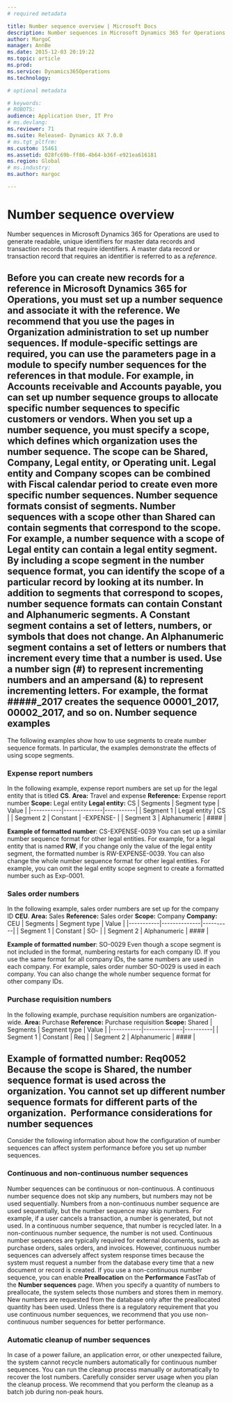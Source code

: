 ```yaml
---
# required metadata

title: Number sequence overview | Microsoft Docs
description: Number sequences in Microsoft Dynamics 365 for Operations are used to generate readable, unique identifiers for master data records and transaction records that require identifiers. A master data record or transaction record that requires an identifier is referred to as a <em>reference</em>.
author: MargoC
manager: AnnBe
ms.date: 2015-12-03 20:19:22
ms.topic: article
ms.prod: 
ms.service: Dynamics365Operations
ms.technology: 

# optional metadata

# keywords: 
# ROBOTS: 
audience: Application User, IT Pro
# ms.devlang: 
ms.reviewer: 71
ms.suite: Released- Dynamics AX 7.0.0
# ms.tgt_pltfrm: 
ms.custom: 15461
ms.assetid: 028fc69b-ff86-4b64-b36f-e921ea616181
ms.region: Global
# ms.industry: 
ms.author: margoc

---
```


# Number sequence overview

Number sequences in Microsoft Dynamics 365 for Operations are used to generate readable, unique identifiers for master data records and transaction records that require identifiers. A master data record or transaction record that requires an identifier is referred to as a <em>reference</em>.

Before you can create new records for a reference in Microsoft Dynamics 365 for Operations, you must set up a number sequence and associate it with the reference. We recommend that you use the pages in **Organization administration** to set up number sequences. If module-specific settings are required, you can use the parameters page in a module to specify number sequences for the references in that module. For example, in **Accounts receivable** and **Accounts payable**, you can set up number sequence groups to allocate specific number sequences to specific customers or vendors. When you set up a number sequence, you must specify a scope, which defines which organization uses the number sequence. The scope can be **Shared**, **Company**, **Legal entity**, or **Operating unit**. **Legal entity** and **Company** scopes can be combined with **Fiscal calendar period** to create even more specific number sequences. Number sequence formats consist of segments. Number sequences with a scope other than **Shared** can contain segments that correspond to the scope. For example, a number sequence with a scope of **Legal entity** can contain a legal entity segment. By including a scope segment in the number sequence format, you can identify the scope of a particular record by looking at its number. In addition to segments that correspond to scopes, number sequence formats can contain **Constant** and **Alphanumeric segments**. A **Constant** segment contains a set of letters, numbers, or symbols that does not change. An **Alphanumeric** segment contains a set of letters or numbers that increment every time that a number is used. Use a number sign (\#) to represent incrementing numbers and an ampersand (&) to represent incrementing letters. For example, the format \#\#\#\#\#\_2017 creates the sequence 00001\_2017, 00002\_2017, and so on.
Number sequence examples
------------------------

The following examples show how to use segments to create number sequence formats. In particular, the examples demonstrate the effects of using scope segments.
### Expense report numbers

In the following example, expense report numbers are set up for the legal entity that is titled **CS**. **Area:** Travel and expense **Reference:** Expense report number **Scope:** Legal entity **Legal entity:** CS
| Segments  | Segment type | Value     |
|-----------|--------------|-----------|
| Segment 1 | Legal entity | CS        |
| Segment 2 | Constant     | -EXPENSE- |
| Segment 3 | Alphanumeric | \#\#\#\#  |

**Example of formatted number**: CS-EXPENSE-0039 You can set up a similar number sequence format for other legal entities. For example, for a legal entity that is named **RW**, if you change only the value of the legal entity segment, the formatted number is RW-EXPENSE-0039. You can also change the whole number sequence format for other legal entities. For example, you can omit the legal entity scope segment to create a formatted number such as Exp-0001.

### Sales order numbers

In the following example, sales order numbers are set up for the company ID **CEU**. **Area:** Sales **Reference:** Sales order **Scope:** Company **Company:** CEU
| Segments  | Segment type | Value    |
|-----------|--------------|----------|
| Segment 1 | Constant     | SO-      |
| Segment 2 | Alphanumeric | \#\#\#\# |

**Example of formatted number**: SO-0029 Even though a scope segment is not included in the format, numbering restarts for each company ID. If you use the same format for all company IDs, the same numbers are used in each company. For example, sales order number SO-0029 is used in each company. You can also change the whole number sequence format for other company IDs.

### Purchase requisition numbers

In the following example, purchase requisition numbers are organization-wide. **Area:** Purchase **Reference:** Purchase requisition **Scope:** Shared
| Segments  | Segment type | Value    |
|-----------|--------------|----------|
| Segment 1 | Constant     | Req      |
| Segment 2 | Alphanumeric | \#\#\#\# |

**Example of formatted number**: Req0052 Because the scope is **Shared**, the number sequence format is used across the organization. You cannot set up different number sequence formats for different parts of the organization. 
Performance considerations for number sequences
-----------------------------------------------

Consider the following information about how the configuration of number sequences can affect system performance before you set up number sequences.
### Continuous and non-continuous number sequences

Number sequences can be continuous or non-continuous. A continuous number sequence does not skip any numbers, but numbers may not be used sequentially. Numbers from a non-continuous number sequence are used sequentially, but the number sequence may skip numbers. For example, if a user cancels a transaction, a number is generated, but not used. In a continuous number sequence, that number is recycled later. In a non-continuous number sequence, the number is not used. Continuous number sequences are typically required for external documents, such as purchase orders, sales orders, and invoices. However, continuous number sequences can adversely affect system response times because the system must request a number from the database every time that a new document or record is created. If you use a non-continuous number sequence, you can enable **Preallocation** on the **Performance** FastTab of the **Number sequences** page. When you specify a quantity of numbers to preallocate, the system selects those numbers and stores them in memory. New numbers are requested from the database only after the preallocated quantity has been used. Unless there is a regulatory requirement that you use continuous number sequences, we recommend that you use non-continuous number sequences for better performance.

### Automatic cleanup of number sequences

In case of a power failure, an application error, or other unexpected failure, the system cannot recycle numbers automatically for continuous number sequences. You can run the cleanup process manually or automatically to recover the lost numbers. Carefully consider server usage when you plan the cleanup process. We recommend that you perform the cleanup as a batch job during non-peak hours.



